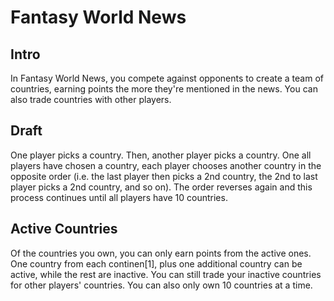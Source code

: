# Fantasy World News

## Intro
In Fantasy World News, you compete against opponents to create a team of countries, earning points the more they're mentioned in the news. You can also trade countries with other players.

## Draft
One player picks a country. Then, another player picks a country. One all players have chosen a country, each player chooses another country in the opposite order (i.e. the last player then picks a 2nd country, the 2nd to last player picks a 2nd country, and so on). The order reverses again and this process continues until all players have 10 countries.

## Active Countries
Of the countries you own, you can only earn points from the active ones. One country from each continen[1], plus one additional country can be active, while the rest are inactive. You can still trade your inactive countries for other players' countries. You can also only own 10 countries at a time.
